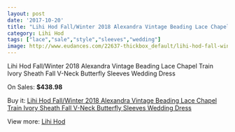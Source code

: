 ```yaml
---
layout: post
date: '2017-10-20'
title: "Lihi Hod Fall/Winter 2018 Alexandra Vintage Beading Lace Chapel Train Ivory Sheath Fall V-Neck Butterfly Sleeves Wedding Dress"
category: Lihi Hod
tags: ["lace","sale","style","sleeves","wedding"]
image: http://www.eudances.com/22637-thickbox_default/lihi-hod-fall-winter-2018-alexandra-vintage-beading-lace-chapel-train-ivory-sheath-fall-v-neck-butterfly-sleeves-wedding-dress.jpg
---
```

Lihi Hod Fall/Winter 2018 Alexandra Vintage Beading Lace Chapel Train Ivory Sheath Fall V-Neck Butterfly Sleeves Wedding Dress

On Sales: **$438.98**
<a href="https://www.eudances.com/en/lihi-hod/7246-lihi-hod-fall-winter-2018-alexandra-vintage-beading-lace-chapel-train-ivory-sheath-fall-v-neck-butterfly-sleeves-wedding-dress.html"><amp-img layout="responsive" width="600" height="600" src="//www.eudances.com/22637-thickbox_default/lihi-hod-fall-winter-2018-alexandra-vintage-beading-lace-chapel-train-ivory-sheath-fall-v-neck-butterfly-sleeves-wedding-dress.jpg" alt="Lihi Hod Fall/Winter 2018 Alexandra Vintage Beading Lace Chapel Train Ivory Sheath Fall V-Neck Butterfly Sleeves Wedding Dress 0" /></a>
<a href="https://www.eudances.com/en/lihi-hod/7246-lihi-hod-fall-winter-2018-alexandra-vintage-beading-lace-chapel-train-ivory-sheath-fall-v-neck-butterfly-sleeves-wedding-dress.html"><amp-img layout="responsive" width="600" height="600" src="//www.eudances.com/22640-thickbox_default/lihi-hod-fall-winter-2018-alexandra-vintage-beading-lace-chapel-train-ivory-sheath-fall-v-neck-butterfly-sleeves-wedding-dress.jpg" alt="Lihi Hod Fall/Winter 2018 Alexandra Vintage Beading Lace Chapel Train Ivory Sheath Fall V-Neck Butterfly Sleeves Wedding Dress 1" /></a>
<a href="https://www.eudances.com/en/lihi-hod/7246-lihi-hod-fall-winter-2018-alexandra-vintage-beading-lace-chapel-train-ivory-sheath-fall-v-neck-butterfly-sleeves-wedding-dress.html"><amp-img layout="responsive" width="600" height="600" src="//www.eudances.com/22639-thickbox_default/lihi-hod-fall-winter-2018-alexandra-vintage-beading-lace-chapel-train-ivory-sheath-fall-v-neck-butterfly-sleeves-wedding-dress.jpg" alt="Lihi Hod Fall/Winter 2018 Alexandra Vintage Beading Lace Chapel Train Ivory Sheath Fall V-Neck Butterfly Sleeves Wedding Dress 2" /></a>
<a href="https://www.eudances.com/en/lihi-hod/7246-lihi-hod-fall-winter-2018-alexandra-vintage-beading-lace-chapel-train-ivory-sheath-fall-v-neck-butterfly-sleeves-wedding-dress.html"><amp-img layout="responsive" width="600" height="600" src="//www.eudances.com/22638-thickbox_default/lihi-hod-fall-winter-2018-alexandra-vintage-beading-lace-chapel-train-ivory-sheath-fall-v-neck-butterfly-sleeves-wedding-dress.jpg" alt="Lihi Hod Fall/Winter 2018 Alexandra Vintage Beading Lace Chapel Train Ivory Sheath Fall V-Neck Butterfly Sleeves Wedding Dress 3" /></a>

Buy it: [Lihi Hod Fall/Winter 2018 Alexandra Vintage Beading Lace Chapel Train Ivory Sheath Fall V-Neck Butterfly Sleeves Wedding Dress](https://www.eudances.com/en/lihi-hod/7246-lihi-hod-fall-winter-2018-alexandra-vintage-beading-lace-chapel-train-ivory-sheath-fall-v-neck-butterfly-sleeves-wedding-dress.html "Lihi Hod Fall/Winter 2018 Alexandra Vintage Beading Lace Chapel Train Ivory Sheath Fall V-Neck Butterfly Sleeves Wedding Dress")

View more: [Lihi Hod](https://www.eudances.com/en/112-lihi-hod "Lihi Hod")